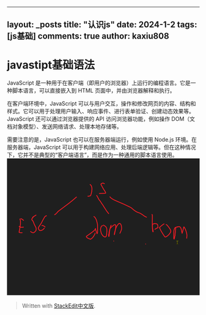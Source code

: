 
---
layout: _posts
title: "认识js"
date:   2024-1-2
tags: [js基础]
comments: true
author: kaxiu808  
---

# javastipt基础语法

JavaScript 是一种用于在客户端（即用户的浏览器）上运行的编程语言。它是一种脚本语言，可以直接嵌入到 HTML 页面中，并由浏览器解释和执行。

在客户端环境中，JavaScript 可以与用户交互，操作和修改网页的内容、结构和样式。它可以用于处理用户输入、响应事件、进行表单验证、创建动态效果等。JavaScript 还可以通过浏览器提供的 API 访问浏览器功能，例如操作 DOM（文档对象模型）、发送网络请求、处理本地存储等。

需要注意的是，JavaScript 也可以在服务器端运行，例如使用 Node.js 环境。在服务器端，JavaScript 可以用于构建网络应用、处理后端逻辑等。但在这种情况下，它并不是典型的“客户端语言”，而是作为一种通用的脚本语言使用。
![输入图片说明](/imgs/2024-01-12/Z4Vsy0jWZCL8mlhs.png)


> Written with [StackEdit中文版](https://stackedit.cn/).
<!--stackedit_data:
eyJoaXN0b3J5IjpbLTExNzMyNzA3MjYsMTA0NzQzMDgwOSwtOT
IzMjY4NjE5XX0=
-->